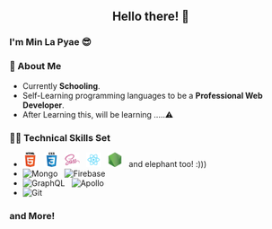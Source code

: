 <h2 align="center">Hello there! 👋</h2>
<h3>I'm <b>Min La Pyae</b> 😎 </h3>
<h3><b>🤗 About Me</b></h3>
<ul>
    <li>Currently <b>Schooling</b>.</li>
    <li>Self-Learning programming languages to be a <b> Professional Web Developer</b>.</li>
    <li>After Learning this, will be learning .....⚠️ </li>
</ul>
<h3><b>👨‍💻 Technical Skills Set</b></h3>
<ul>   
    <li> 
<img  alt="HTML5" width="26px" src="https://raw.githubusercontent.com/github/explore/80688e429a7d4ef2fca1e82350fe8e3517d3494d/topics/html/html.png"  />  &nbsp;    
<img  alt="CSS3" width="26px" src="https://raw.githubusercontent.com/github/explore/80688e429a7d4ef2fca1e82350fe8e3517d3494d/topics/css/css.png"> &nbsp;   
<img  alt="Sass" width="26px" src="https://raw.githubusercontent.com/github/explore/80688e429a7d4ef2fca1e82350fe8e3517d3494d/topics/sass/sass.png"> &nbsp;  
<!-- <img  alt="Bulma" width="18px" src="https://seeklogo.com/images/B/bulma-logo-45B5145BF4-seeklogo.com.png""> --  -->
<img  alt="React" width="26px" src="https://raw.githubusercontent.com/github/explore/80688e429a7d4ef2fca1e82350fe8e3517d3494d/topics/react/react.png"> &nbsp; 
<!-- <img  alt="Jquery" width="26px" src="https://openjsf.org/wp-content/uploads/sites/84/2019/10/jquery-logo-vertical_large_square.png" style="max-width:100%;"> &nbsp;   -->
<img alt="Node.js" width="26px" src="https://raw.githubusercontent.com/github/explore/80688e429a7d4ef2fca1e82350fe8e3517d3494d/topics/nodejs/nodejs.png" > &nbsp; 
<!-- <img  alt="PHP" width="30px" height="26px"  src="https://www.php.net/images/logos/new-php-logo.svg">  -->
        and elephant too! :)))
    </li>    
    <li>
        <img  alt="Mongo" width="30px" src="https://dwglogo.com/wp-content/uploads/2017/12/MongoDB_logo_01.png"> &nbsp; 
        <img  alt="Firebase" width="26px"  src="https://img.icons8.com/color/452/firebase.png"> &nbsp; &nbsp; 
<!--         <img  alt="MariaDB" width="26px"  src="https://mariadb.com/wp-content/uploads/2019/11/mariadb-logo-vert_blue-transparent.png" " >  -->
      </li>
    <li> 
<img  alt="GraphQL" width="26px"  src="https://upload.wikimedia.org/wikipedia/commons/thumb/1/17/GraphQL_Logo.svg/1200px-GraphQL_Logo.svg.png" > &nbsp; 
<img  alt="Apollo" width="40px" height="20px" src="https://d2eip9sf3oo6c2.cloudfront.net/tags/images/000/001/216/landscape/apollo-seeklogo.com_%281%29.png" >  
    </li>
<!--     <li> 
<img  alt="Webpack" width="26px" src="https://raw.githubusercontent.com/webpack/media/master/logo/icon-square-big.png">--
<img  alt="Grunt" width="26px" src="https://gruntjs.com/img/og.png"> 
    </li> -->
    <li>
<img  alt="Git" width="26px" src="https://github.githubassets.com/images/modules/logos_page/GitHub-Mark.png"  > 
 </li>
</ul>
<h3>and More! </h3>
